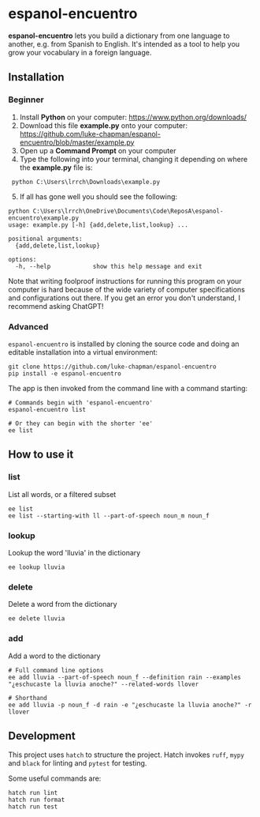 # espanol-encuentro

**espanol-encuentro** lets you build a dictionary from one language to another, e.g. from Spanish to English. It's intended as a tool to help you grow your vocabulary in a foreign language.

## Installation
### Beginner
1. Install **Python** on your computer: https://www.python.org/downloads/
2. Download this file **example.py** onto your computer: https://github.com/luke-chapman/espanol-encuentro/blob/master/example.py
3. Open up a **Command Prompt** on your computer
4. Type the following into your terminal, changing it depending on where the **example.py** file is:
```
 python C:\Users\lrrch\Downloads\example.py
```
5. If all has gone well you should see the following:
```
python C:\Users\lrrch\OneDrive\Documents\Code\ReposA\espanol-encuentro\example.py
usage: example.py [-h] {add,delete,list,lookup} ...

positional arguments:
  {add,delete,list,lookup}

options:
  -h, --help            show this help message and exit
```

Note that writing foolproof instructions for running this program on your computer is hard because of the wide variety of computer specifications and configurations out there. If you get an error you don't understand, I recommend asking ChatGPT!

### Advanced
`espanol-encuentro` is installed by cloning the source code and doing an editable installation into a virtual environment:
```
git clone https://github.com/luke-chapman/espanol-encuentro
pip install -e espanol-encuentro
```
The app is then invoked from the command line with a command starting:
```
# Commands begin with 'espanol-encuentro'
espanol-encuentro list

# Or they can begin with the shorter 'ee'
ee list
```
## How to use it
### list
List all words, or a filtered subset
```
ee list
ee list --starting-with ll --part-of-speech noun_m noun_f
```

### lookup
Lookup the word 'lluvia' in the dictionary
```
ee lookup lluvia
```

### delete
Delete a word from the dictionary
```
ee delete lluvia
```

### add
Add a word to the dictionary
```
# Full command line options
ee add lluvia --part-of-speech noun_f --definition rain --examples "¿eschucaste la lluvia anoche?" --related-words llover

# Shorthand
ee add lluvia -p noun_f -d rain -e "¿eschucaste la lluvia anoche?" -r llover
```

## Development
This project uses `hatch` to structure the project. Hatch invokes `ruff`, `mypy` and `black` for linting and `pytest` for testing.

Some useful commands are:
```
hatch run lint
hatch run format
hatch run test
```
